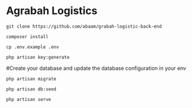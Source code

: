 # Agrabah Logistics

```
git clone https://github.com/abaam/grabah-logistic-back-end
```

```
composer install
```

```
cp .env.example .env
```

```
php artisan key:generate
```

#Create your database and update the database configuration in your env

```
php artisan migrate
```

```
php artisan db:seed
```

```
php artisan serve
```
